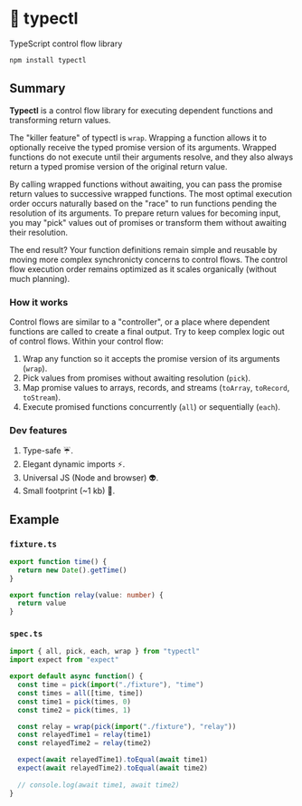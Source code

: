 # 🚰 typectl

TypeScript control flow library

```bash
npm install typectl
```

## Summary

**Typectl** is a control flow library for executing dependent functions and transforming return values.

The "killer feature" of typectl is `wrap`. Wrapping a function allows it to optionally receive the typed promise version of its arguments. Wrapped functions do not execute until their arguments resolve, and they also always return a typed promise version of the original return value.

By calling wrapped functions without awaiting, you can pass the promise return values to successive wrapped functions. The most optimal execution order occurs naturally based on the "race" to run functions pending the resolution of its arguments. To prepare return values for becoming input, you may "pick" values out of promises or transform them without awaiting their resolution.

The end result? Your function definitions remain simple and reusable by moving more complex synchronicty concerns to control flows. The control flow execution order remains optimized as it scales organically (without much planning).

### How it works

Control flows are similar to a "controller", or a place where dependent functions are called to create a final output. Try to keep complex logic out of control flows. Within your control flow:

1. Wrap any function so it accepts the promise version of its arguments (`wrap`).
2. Pick values from promises without awaiting resolution (`pick`).
3. Map promise values to arrays, records, and streams (`toArray`, `toRecord`, `toStream`).
4. Execute promised functions concurrently (`all`) or sequentially (`each`).

### Dev features

1. Type-safe ☔.
2. Elegant dynamic imports ⚡.
3. Universal JS (Node and browser) 👽.
4. Small footprint (~1 kb) 👣.

## Example

### `fixture.ts`

```typescript
export function time() {
  return new Date().getTime()
}

export function relay(value: number) {
  return value
}
```

### `spec.ts`

```typescript
import { all, pick, each, wrap } from "typectl"
import expect from "expect"

export default async function() {
  const time = pick(import("./fixture"), "time")
  const times = all([time, time])
  const time1 = pick(times, 0)
  const time2 = pick(times, 1)

  const relay = wrap(pick(import("./fixture"), "relay"))
  const relayedTime1 = relay(time1)
  const relayedTime2 = relay(time2)

  expect(await relayedTime1).toEqual(await time1)
  expect(await relayedTime2).toEqual(await time2)
  
  // console.log(await time1, await time2)
}
```